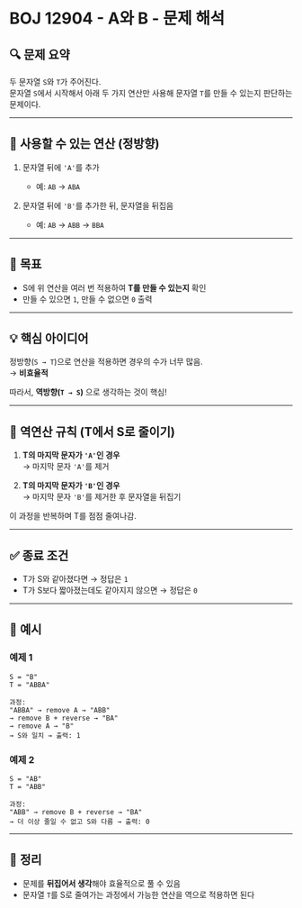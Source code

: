 # BOJ 12904 - A와 B - 문제 해석

## 🔍 문제 요약

두 문자열 `S`와 `T`가 주어진다.  
문자열 `S`에서 시작해서 아래 두 가지 연산만 사용해 문자열 `T`를 만들 수 있는지 판단하는 문제이다.

---

## 🔧 사용할 수 있는 연산 (정방향)

1. 문자열 뒤에 `'A'`를 추가

   - 예: `AB` → `ABA`

2. 문자열 뒤에 `'B'`를 추가한 뒤, 문자열을 뒤집음
   - 예: `AB` → `ABB` → `BBA`

---

## 🎯 목표

- S에 위 연산을 여러 번 적용하여 **T를 만들 수 있는지** 확인
- 만들 수 있으면 `1`, 만들 수 없으면 `0` 출력

---

## 💡 핵심 아이디어

정방향(`S → T`)으로 연산을 적용하면 경우의 수가 너무 많음.  
→ **비효율적**

따라서, **역방향(`T → S`)** 으로 생각하는 것이 핵심!

---

## 🔁 역연산 규칙 (T에서 S로 줄이기)

1. **T의 마지막 문자가 `'A'`인 경우**  
   → 마지막 문자 `'A'`를 제거

2. **T의 마지막 문자가 `'B'`인 경우**  
   → 마지막 문자 `'B'`를 제거한 후 문자열을 뒤집기

이 과정을 반복하며 T를 점점 줄여나감.

---

## ✅ 종료 조건

- T가 S와 같아졌다면 → 정답은 `1`
- T가 S보다 짧아졌는데도 같아지지 않으면 → 정답은 `0`

---

## 📌 예시

### 예제 1

```
S = "B"
T = "ABBA"

과정:
"ABBA" → remove A → "ABB"
→ remove B + reverse → "BA"
→ remove A → "B"
→ S와 일치 → 출력: 1
```

### 예제 2

```
S = "AB"
T = "ABB"

과정:
"ABB" → remove B + reverse → "BA"
→ 더 이상 줄일 수 없고 S와 다름 → 출력: 0
```

---

## 🧠 정리

- 문제를 **뒤집어서 생각**해야 효율적으로 풀 수 있음
- 문자열 `T`를 S로 줄여가는 과정에서 가능한 연산을 역으로 적용하면 된다
